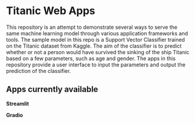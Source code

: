 # Titanic Web Apps

This repository is an attempt to demonstrate several ways to serve the same machine learning model through various application frameworks and tools. The sample model in this repo is a Support Vector Classifier trained on the Titanic dataset from Kaggle. The aim of the classifier is to predict whether or not a person would have survived the sinking of the ship Titanic based on a few parameters, such as age and gender. The apps in this repository provide a user interface to input the parameters and output the prediction of the classifier.


## Apps currently available

**Streamlit**

**Gradio**